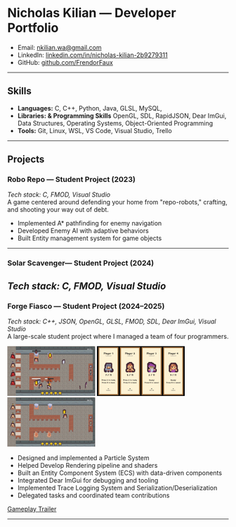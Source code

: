 # Nicholas Kilian — Developer Portfolio

- Email: [nkilian.wa@gmail.com](mailto:nkilian.wa@gmail.com)  
- LinkedIn: [linkedin.com/in/nicholas-kilian-2b9279311](https://linkedin.com/in/nicholas-kilian-2b9279311)  
- GitHub: [github.com/FrendorFaux](https://github.com/FrendorFaux)
  
---

## Skills

- **Languages:** C, C++, Python, Java, GLSL, MySQL,
- **Libraries: & Programming Skills** OpenGL, SDL, RapidJSON, Dear ImGui, Data Structures, Operating Systems, Object-Oriented Programming
- **Tools:** Git, Linux, WSL, VS Code, Visual Studio, Trello

---

## Projects

### Robo Repo — Student Project (2023)
*Tech stack: C, FMOD, Visual Studio*  
A game centered around defending your home from "repo-robots," crafting, and shooting your way out of debt.  

- Implemented A* pathfinding for enemy navigation  
- Developed Enemy AI with adaptive behaviors  
- Built Entity management system for game objects  

---

### Solar Scavenger— Student Project (2024)
*Tech stack: C, FMOD, Visual Studio*  
---

### Forge Fiasco — Student Project (2024–2025)
*Tech stack: C++, JSON, OpenGL, GLSL, FMOD, SDL, Dear ImGui, Visual Studio*  
A large-scale student project where I managed a team of four programmers.  

<img src="assets/screenshot_1.jpg" alt="Forge Fiasco Screenshot 1" width="200">
<img src="assets/screenshot_2.jpg" alt="Forge Fiasco Screenshot 2" width="200">
<img src="assets/screenshot_3.jpg" alt="Forge Fiasco Screenshot 3" width="200">

- Designed and implemented a Particle System
- Helped Develop Rendering pipeline and shaders  
- Built an Entity Component System (ECS) with data-driven components
- Integrated Dear ImGui for debugging and tooling  
- Implemented Trace Logging System and Serialization/Deserialization 
- Delegated tasks and coordinated team contributions  

[Gameplay Trailer](https://youtu.be/DMdii-rpamE?si=auxwUUbDHUfNYEQ_)



---


